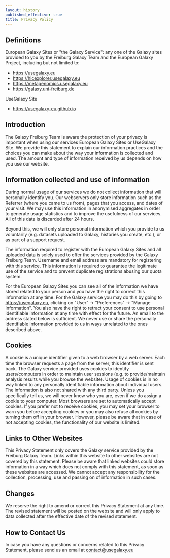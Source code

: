 ```yaml
---
layout: history
published_effective: true
title: Privacy Policy
---
```


## Definitions

European Galaxy Sites or "the Galaxy Service": any one of the Galaxy sites provided to you by the Freiburg Galaxy Team and the European Galaxy Project, including but not limited to:

- https://usegalaxy.eu
- https://hicexplorer.usegalaxy.eu
- https://metagenomics.usegalaxy.eu
- https://galaxy.uni-freiburg.de

UseGalaxy Site

- https://usegalaxy-eu.github.io

<!--There is no data protection related disclaimer on that site.

According the privacy statement GitHub is located in San Francisco. Do we have a *agreement for contract data processing* with GitHub?

It is possible to apply for such an agreement at https://help.github.com/en/github/setting-up-and-managing-organizations-and-teams/entering-a-data-protection-agreement-with-github-for-gdpr-compliance.-->

## Introduction

The Galaxy Freiburg Team is aware the protection of your privacy is important when using our services European Galaxy Sites or UseGalaxy Site. We provide this statement to explain our information practices and the choices you can make about the way your information is collected and used. The amount and type of information received by us depends on how you use our website.

## Information collected and use of information

During normal usage of our services we do not collect information that will personally identify you. Our webservers only store information such as the Referrer (where you came to us from), pages that you access, and dates of your visit. We may use this information in anonymised aggregates in order to generate usage statistics and to improve the usefulness of our services. All of this data is discarded after 24 hours.

Beyond this, we will only store personal information which you provide to us voluntarily (e.g. datasets uploaded to Galaxy, histories you create, etc.), or as part of a support request.

The information required to register with the European Galaxy Sites and all uploaded data is solely used to offer the services provided by the Galaxy Freiburg Team. Username and email address are mandatory for registering with this service. This information is required to guarantee the legitimate use of the service and to prevent duplicate registrations abusing our quota system.

For the European Galaxy Sites you can see all of the information we have stored related to your person and you have the right to correct this information at any time. For the Galaxy service you may do this by going to https://usegalaxy.eu, clicking on "User" → "Preferences" → "Manage Information". You also have the right to retract your consent to use personal identifiable information at any time with effect for the future. An email to the address stated below is sufficient. We never use or share the personally identifiable information provided to us in ways unrelated to the ones described above.

## Cookies

A cookie is a unique identifier given to a web browser by a web server. Each time the browser requests a page from the server, this identifier is sent back. The Galaxy service provided uses cookies to identify users/computers in order to maintain user sessions (e.g. to provide/maintain analysis results while you browse the website). Usage of cookies is in no way linked to any personally identifiable information about individual users. The information is also not shared with any third party. Unless you specifically tell us, we will never know who you are, even if we do assign a cookie to your computer. Most browsers are set to automatically accept cookies. If you prefer not to receive cookies, you may set your browser to warn you before accepting cookies or you may also refuse all cookies by turning them off in your browser. However, please be aware that in case of not accepting cookies, the functionality of our website is limited.

## Links to Other Websites

This Privacy Statement only covers the Galaxy service provided by the Freiburg Galaxy Team. Links within this website to other websites are not covered by this statement. Please be aware that linked websites could store information in a way which does not comply with this statement, as soon as these websites are accessed. We cannot accept any responsibility for the collection, processing, use and passing on of information in such cases.

## Changes

We reserve the right to amend or correct this Privacy Statement at any time. The revised statement will be posted on the website and will only apply to data collected after the effective date of the revised statement.

## How to Contact Us

In case you have any questions or concerns related to this Privacy Statement, please send us an email at [contact@usegalaxy.eu](mailto:contact@usegalaxy.eu)
